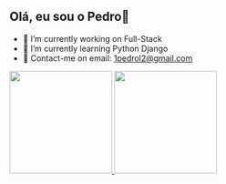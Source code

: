 ## Olá, eu sou o Pedro👋

- 🔭 I’m currently working on Full-Stack
- 🌱 I’m currently learning Python Django
- 💬 Contact-me on email: 1pedrol2@gmail.com

<div>
  <a href= "https://beacons.ai/limapedro">
  <img height="180em" src= "https://github-readme-stats.vercel.app/api?username=limapedro77&show_icons=true&theme=dark#gh-dark-mode-only">
  <img height="180em" src= "https://github-readme-stats.vercel.app/api/top-langs/?username=limapedro77&size_weight=0.5&count_weight=0.5">
</div>
  
  ##
 
<div> 
  
</div>
